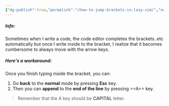 ```yaml
---
{"dg-publish":true,"permalink":"/how-to-jump-brackets-in-lazy-vim/","noteIcon":""}
---
```


##### Info:
Sometimes when I write a code, the code editor completes the brackets..etc automatically but once I write inside to the bracket, I realize that it becomes cumbersome to always move with the arrow keys. 

##### Here's a workaround:
Once you finish typing inside the bracket, you can:
1. Go **back** to the **normal** mode by pressing **Esc** key.
2. Then you can **append** to the **end of the line** by pressing ==A== key.

> Remember that the A key should be **CAPITAL** letter.
